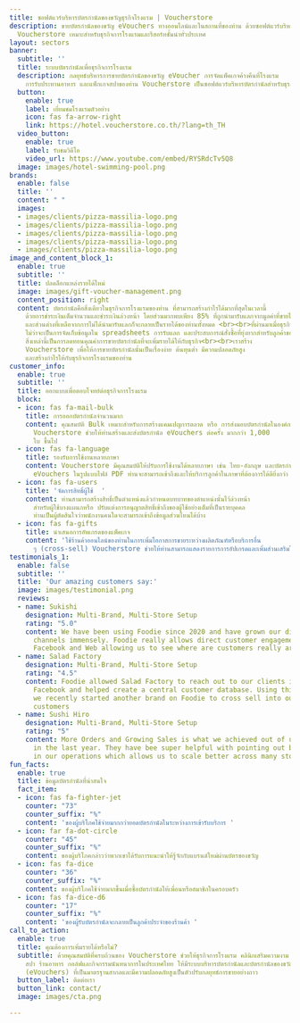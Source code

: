 ```yaml
---
title: ซอฟต์แวร์บริหารบัตรกำนัลของขวัญธุรกิจโรงแรม | Voucherstore
description: ขายบัตรกำนัลของขวัญ eVouchers ทางออนไลน์และในสถานที่ของท่าน ด้วยซอฟต์แวร์บริหารบัตรกำนัล
  Voucherstore เหมาะสำหรับธุรกิจการโรงแรมและรีสอร์ทชั้นนำทั่วประเทศ
layout: sectors
banner:
  subtitle: ''
  title: ระบบบัตรกำนัลเพื่อธุรกิจการโรงแรม
  description: กลยุทธ์บริหารการขายบัตรกำนัลของขวัญ eVoucher การจัดแพ็คเกจค้างคืนที่โรงแรม
    การรับประทานอาหาร และแพ็กเกจสปาของท่าน Voucherstore เป็นซอฟต์แวร์บริหารบัตรกำนัลสำหรับธุรกิจการโรงแรมที่ท่านต้องการ!
  button:
    enable: true
    label: เยี่ยมชมโรงแรมตัวอย่าง
    icon: fas fa-arrow-right
    link: https://hotel.voucherstore.co.th/?lang=th_TH
  video_button:
    enable: true
    label: รับชมวิดีโอ
    video_url: https://www.youtube.com/embed/RYSRdcTv5Q8
  image: images/hotel-swimming-pool.png
brands:
  enable: false
  title: ''
  content: " "
  images:
  - images/clients/pizza-massilia-logo.png
  - images/clients/pizza-massilia-logo.png
  - images/clients/pizza-massilia-logo.png
  - images/clients/pizza-massilia-logo.png
  - images/clients/pizza-massilia-logo.png
image_and_content_block_1:
  enable: true
  subtitle: ''
  title: ปลดล็อกแหล่งรายได้ใหม่
  image: images/gift-voucher-management.png
  content_position: right
  content: บัตรกำนัลคือสิ่งเดียวในธุรกิจการโรงแรมของท่าน ที่สามารถสร้างกำไรได้มากที่สุดในเวลานี้
    ด้วยการชำระเงินเต็มจำนวนและชำระเงินล่วงหน้า โดยส่วนมากพบเพียง 85% ที่ถูกนำมารับแลกจากมูลค่าที่ขายไปทั้งหมด
    และส่วนต่างที่เหลือจากการไม่ได้นำมารับแลกก็จะกลายเป็นรายได้ของท่านทั้งหมด <br><br>ที่ผ่านมาเมื่อธุรกิจต้องการขายบัตรกำนัลนั้นไม่ใช่เรื่องง่าย!
    ไม่ว่าจะเป็นการจัดเก็บข้อมูลใน spreadsheets การรับแลก และประสบการณ์สั่งซื้อที่ยุ่งยากสําหรับลูกค้าของท่าน
    สิ่งเหล่านี้เป็นการลดทอนคุณค่าการขายบัตรกำนัลที่จะเพิ่มรายได้ให้กับธุรกิจ<br><br>เราสร้าง
    Voucherstore เพื่อให้การขายบัตรกํานัลนั้นเป็นเรื่องง่าย ต้นทุนต่ำ มีความปลอดภัยสูง
    และสร้างกําไรให้กับธุรกิจการโรงแรมของท่าน
customer_info:
  enable: true
  subtitle: ''
  title: ออกแบบเพื่อตอบโจทย์ต่อธุรกิจการโรงแรม
  block:
  - icon: fas fa-mail-bulk
    title: การออกบัตรกำนัลจำนวนมาก
    content: คุณสมบัติ Bulk เหมาะสำหรับการสร้างแคมเปญการตลาด หรือ การส่งมอบบัตรกำนัลในองค์กรที่มีพนักงานจำนวนมาก
      Voucherstore ช่วยให้ท่านสร้างและส่งบัตรกำนัล eVouchers ต่อครั้ง มากกว่า 1,000
      ใบ ขึ้นไป
  - icon: fas fa-language
    title: รองรับการใช้งานหลายภาษา
    content: Voucherstore มีคุณสมบัติให้ปรับการใช้งานได้หลายภาษา เช่น ไทย-อังกฤษ และบัตรกำนัล
      eVouchers ในรูปแบบไฟล์ PDF ท่านจะสามารถเข้าถึงและให้บริการลูกค้าในภาษาที่ต้องการได้ดียิ่งกว่า
  - icon: fas fa-users
    title: 'จัดการสิทธิ์ผู้ใช้  '
    content: ท่านสามารถสร้างสิทธิ์เป็นตำแหน่งแล้วกำหนดบทบาทของตำแหน่งนั้นไว้ล่วงหน้า
      สำหรับผู้ใช้บางแผนกหรือ ปรับแต่งการอนุญาตสิทธิ์เข้าถึงของผู้ใช้อย่างเต็มที่เป็นรายบุคคล
      ท่านเป็นผู้ตัดสินใจว่าพนักงานคนใดจะสามารถเข้าถึงข้อมูลส่วนไหนได้บ้าง
  - icon: fas fa-gifts
    title: นำเสนอการอัพเกรดของแพ็คเกจ
    content: 'ใช้ร้านค้าออนไลน์ของท่านในการเพิ่มโอกาสการขายระหว่างผลิตภัณฑ์หรือบริการอื่น
      ๆ (cross-sell) Voucherstore ช่วยให้ท่านสามารถแสดงรายการการอัปเกรดและเพิ่มส่วนเสริมในรถเข็นได้อย่างดี '
testimonials_1:
  enable: false
  subtitle: ''
  title: 'Our amazing customers say:'
  image: images/testimonial.png
  reviews:
  - name: Sukishi
    designation: Multi-Brand, Multi-Store Setup
    rating: "5.0"
    content: We have been using Foodie since 2020 and have grown our direct delivery
      channels immensely. Foodie really allows direct customer engagement across LINE,
      Facebook and Web allowing us to see where are customers really are.
  - name: Salad Factory
    designation: Multi-Brand, Multi-Store Setup
    rating: "4.5"
    content: Foodie allowed Salad Factory to reach out to our clients in LINE and
      Facebook and helped create a central customer database. Using this advantage,
      we recently started another brand on Foodie to cross sell into our existing
      customers
  - name: Sushi Hiro
    designation: Multi-Brand, Multi-Store Setup
    rating: "5"
    content: More Orders and Growing Sales is what we achieved out of using Foodie
      in the last year. They have bee super helpful with pointing out bottlenecks
      in our operations which allows us to scale better across many stores.
fun_facts:
  enable: true
  title: ข้อมูลบัตรกำนัลที่น่าสนใจ
  fact_item:
  - icon: fas fa-fighter-jet
    counter: "73"
    counter_suffix: "%"
    content: 'ของผู้บริโภคใช้จ่ายมากกว่ายอดบัตรกำนัลในระหว่างการเข้ารับบริการ '
  - icon: far fa-dot-circle
    counter: "45"
    counter_suffix: "%"
    content: ของผู้บริโภคกล่าวว่าพวกเขาได้รับการแนะนำให้รู้จักกับแบรนด์ใหม่ผ่านบัตรของขวัญ
  - icon: fas fa-dice
    counter: "36"
    counter_suffix: "%"
    content: ของผู้บริโภคใช้จ่ายมากขึ้นเมื่อซื้อบัตรกำนัลให้เพื่อนหรือสมาชิกในครอบครัว
  - icon: fas fa-dice-d6
    counter: "17"
    counter_suffix: "%"
    content: 'ของผู้รับบัตรกำนัลจะกลายเป็นลูกค้าประจำของร้านค้า '
call_to_action:
  enable: true
  title: คุณต้องการเพิ่มรายได้หรือไม่?
  subtitle: ด้วยคุณสมบัติที่ครบถ้วนของ Voucherstore ช่วยให้ธุรกิจการโรงแรม คลินิกเสริมความงาม
    สปา ร้านอาหาร กอล์ฟและกิจกรรมนันทนาการในประเทศไทย ให้มีระบบบริหารบัตรกำนัลและบัตรกำนัลของขวัญอิเล็กทรอนิกส์
    (eVouchers) ที่เป็นมาตรฐานสากลและมีความปลอดภัยสูงเป็นตัวปรับกลยุทธ์การขายอย่างถาว
  button_label: ติดต่อเรา
  button_link: contact/
  image: images/cta.png

---
```

